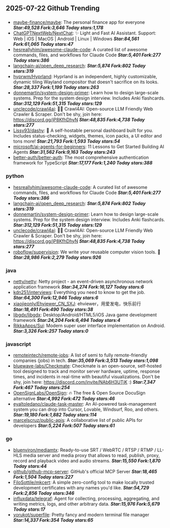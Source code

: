 ## 2025-07-22 Github Trending

### 
* [maybe-finance/maybe](https://github.com/maybe-finance/maybe): The personal finance app for everyone ***Star:49,528 Fork:3,646 Today stars:1,178***
* [ChatGPTNextWeb/NextChat](https://github.com/ChatGPTNextWeb/NextChat): ✨ Light and Fast AI Assistant. Support: Web | iOS | MacOS | Android | Linux | Windows ***Star:84,561 Fork:61,065 Today stars:47***
* [hesreallyhim/awesome-claude-code](https://github.com/hesreallyhim/awesome-claude-code): A curated list of awesome commands, files, and workflows for Claude Code ***Star:5,401 Fork:277 Today stars:386***
* [langchain-ai/open_deep_research](https://github.com/langchain-ai/open_deep_research):  ***Star:5,874 Fork:802 Today stars:319***
* [hyprwm/Hyprland](https://github.com/hyprwm/Hyprland): Hyprland is an independent, highly customizable, dynamic tiling Wayland compositor that doesn't sacrifice on its looks. ***Star:28,337 Fork:1,199 Today stars:263***
* [donnemartin/system-design-primer](https://github.com/donnemartin/system-design-primer): Learn how to design large-scale systems. Prep for the system design interview. Includes Anki flashcards. ***Star:312,129 Fork:51,315 Today stars:129***
* [unclecode/crawl4ai](https://github.com/unclecode/crawl4ai): 🚀🤖 Crawl4AI: Open-source LLM Friendly Web Crawler & Scraper. Don't be shy, join here: https://discord.gg/jP8KfhDhyN ***Star:48,835 Fork:4,738 Today stars:277***
* [Lissy93/dashy](https://github.com/Lissy93/dashy): 🚀 A self-hostable personal dashboard built for you. Includes status-checking, widgets, themes, icon packs, a UI editor and tons more! ***Star:21,793 Fork:1,593 Today stars:54***
* [microsoft/ai-agents-for-beginners](https://github.com/microsoft/ai-agents-for-beginners): 11 Lessons to Get Started Building AI Agents ***Star:31,562 Fork:9,163 Today stars:243***
* [better-auth/better-auth](https://github.com/better-auth/better-auth): The most comprehensive authentication framework for TypeScript ***Star:17,177 Fork:1,240 Today stars:388***

### python
* [hesreallyhim/awesome-claude-code](https://github.com/hesreallyhim/awesome-claude-code): A curated list of awesome commands, files, and workflows for Claude Code ***Star:5,401 Fork:277 Today stars:386***
* [langchain-ai/open_deep_research](https://github.com/langchain-ai/open_deep_research):  ***Star:5,874 Fork:802 Today stars:319***
* [donnemartin/system-design-primer](https://github.com/donnemartin/system-design-primer): Learn how to design large-scale systems. Prep for the system design interview. Includes Anki flashcards. ***Star:312,129 Fork:51,315 Today stars:129***
* [unclecode/crawl4ai](https://github.com/unclecode/crawl4ai): 🚀🤖 Crawl4AI: Open-source LLM Friendly Web Crawler & Scraper. Don't be shy, join here: https://discord.gg/jP8KfhDhyN ***Star:48,835 Fork:4,738 Today stars:277***
* [roboflow/supervision](https://github.com/roboflow/supervision): We write your reusable computer vision tools. 💜 ***Star:28,986 Fork:2,279 Today stars:926***

### java
* [netty/netty](https://github.com/netty/netty): Netty project - an event-driven asynchronous network application framework ***Star:34,274 Fork:16,127 Today stars:6***
* [kdn251/interviews](https://github.com/kdn251/interviews): Everything you need to know to get the job. ***Star:64,300 Fork:12,946 Today stars:6***
* [xiaojieonly/Ehviewer_CN_SXJ](https://github.com/xiaojieonly/Ehviewer_CN_SXJ): ehviewer，用爱发电，快乐前行 ***Star:18,491 Fork:490 Today stars:38***
* [libgdx/libgdx](https://github.com/libgdx/libgdx): Desktop/Android/HTML5/iOS Java game development framework ***Star:24,204 Fork:6,494 Today stars:4***
* [RikkaApps/Sui](https://github.com/RikkaApps/Sui): Modern super user interface implementation on Android. ***Star:3,326 Fork:257 Today stars:0***

### javascript
* [remoteintech/remote-jobs](https://github.com/remoteintech/remote-jobs): A list of semi to fully remote-friendly companies (jobs) in tech. ***Star:35,069 Fork:3,513 Today stars:1,098***
* [bluewave-labs/Checkmate](https://github.com/bluewave-labs/Checkmate): Checkmate is an open-source, self-hosted tool designed to track and monitor server hardware, uptime, response times, and incidents in real-time with beautiful visualizations. Don't be shy, join here: https://discord.com/invite/NAb6H3UTjK :) ***Star:7,347 Fork:467 Today stars:254***
* [OpenSignLabs/OpenSign](https://github.com/OpenSignLabs/OpenSign): 🔥 The free & Open Source DocuSign alternative ***Star:4,992 Fork:472 Today stars:46***
* [eyaltoledano/claude-task-master](https://github.com/eyaltoledano/claude-task-master): An AI-powered task-management system you can drop into Cursor, Lovable, Windsurf, Roo, and others. ***Star:19,180 Fork:1,882 Today stars:114***
* [marcelscruz/public-apis](https://github.com/marcelscruz/public-apis): A collaborative list of public APIs for developers ***Star:5,224 Fork:507 Today stars:61***

### go
* [bluenviron/mediamtx](https://github.com/bluenviron/mediamtx): Ready-to-use SRT / WebRTC / RTSP / RTMP / LL-HLS media server and media proxy that allows to read, publish, proxy, record and playback video and audio streams. ***Star:15,550 Fork:1,870 Today stars:44***
* [github/github-mcp-server](https://github.com/github/github-mcp-server): GitHub's official MCP Server ***Star:18,465 Fork:1,504 Today stars:227***
* [FiloSottile/mkcert](https://github.com/FiloSottile/mkcert): A simple zero-config tool to make locally trusted development certificates with any names you'd like. ***Star:54,729 Fork:2,856 Today stars:346***
* [influxdata/telegraf](https://github.com/influxdata/telegraf): Agent for collecting, processing, aggregating, and writing metrics, logs, and other arbitrary data. ***Star:15,976 Fork:5,679 Today stars:17***
* [yorukot/superfile](https://github.com/yorukot/superfile): Pretty fancy and modern terminal file manager ***Star:14,337 Fork:354 Today stars:65***
